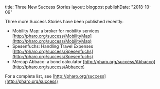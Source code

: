title: Three New Success Stories
layout: blogpost
publishDate: "2018-10-09"

Three more Success Stories have been published recently:

- Mobility Map: a broker for mobility services [http://pharo.org/success/MobilityMap](http://pharo.org/success/MobilityMap)
- Spesenfuchs: Handling Travel Expenses [http://pharo.org/success/Spesenfuchs](http://pharo.org/success/Spesenfuchs)
- Mercap Abbaco: a bond calculator [http://pharo.org/success/Abbacco](http://pharo.org/success/Abbacco)


For a complete list, see [http://pharo.org/success](http://pharo.org/success)